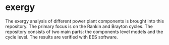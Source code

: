 # exergy
The exergy analysis of different power plant components is brought into this repository. 
The primary focus is on the Rankin and Brayton cycles.
The repository consists of two main parts: the components level models and the cycle level.
The results are verified with EES software.
